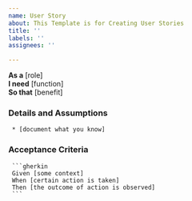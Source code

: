 ```yaml
---
name: User Story
about: This Template is for Creating User Stories
title: ''
labels: ''
assignees: ''

---
```


**As a** [role]  
     **I need** [function]  
     **So that** [benefit]  
       
### Details and Assumptions
     * [document what you know]
       
### Acceptance Criteria  
       
     ```gherkin
     Given [some context]
     When [certain action is taken]
     Then [the outcome of action is observed]
     ```
